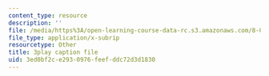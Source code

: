 ```yaml
---
content_type: resource
description: ''
file: /media/https%3A/open-learning-course-data-rc.s3.amazonaws.com/8-01sc-classical-mechanics-fall-2016/3ed0bf2ce2930976feefddc72d3d1830_0PrwAbgoMA.srt
file_type: application/x-subrip
resourcetype: Other
title: 3play caption file
uid: 3ed0bf2c-e293-0976-feef-ddc72d3d1830
---
```

